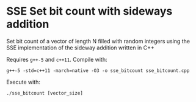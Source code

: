 # SSE Set bit count with sideways addition
Set bit count of a vector of length N filled with random integers using the SSE implementation of the sideway addition written in C++

Requires `g++-5` and `c++11`.
Compile with:
```
g++-5 -std=c++11 -march=native -O3 -o sse_bitcount sse_bitcount.cpp
```
Execute with:
```
./sse_bitcount [vector_size]
```
